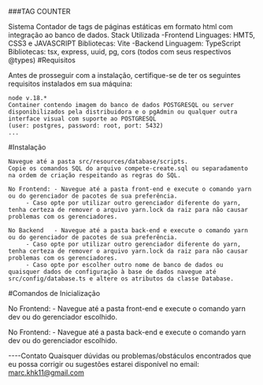 ###TAG COUNTER

Sistema Contador de tags de páginas estáticas em formato html com integração ao banco de dados.
Stack Utilizada
  -Frontend
    Linguages: HMT5, CSS3 e JAVASCRIPT
    Bibliotecas: Vite
 -Backend
    Linguagem: TypeScript
    Bibliotecas: tsx, express, uuid, pg, cors (todos com seus respectivos @types)
#Requisitos

Antes de prosseguir com a instalação, certifique-se de ter os seguintes requisitos instalados em sua máquina:

    node v.18.*
    Container contendo imagem do banco de dados POSTGRESQL ou server disponibilizados pela distribuidora e o pgAdmin ou qualquer outra interface visual com suporte ao POSTGRESQL 
    (user: postgres, password: root, port: 5432)
    ...

#Instalação

    Navegue até a pasta src/resources/database/scripts.
    Copie os comandos SQL do arquivo compete-create.sql ou separadamento na ordem de criação respeitando as regras do SQL.
    
    No Frontend: - Navegue até a pasta front-end e execute o comando yarn ou do gerenciador de pacotes de sua preferência.
		 - Caso opte por utilizar outro gerenciador diferente do yarn, tenha certeza de remover o arquivo yarn.lock da raiz para não causar problemas com os gerenciadores.

    No Backend   - Navegue até a pasta back-end e execute o comando yarn ou do gerenciador de pacotes de sua preferência.
		 - Caso opte por utilizar outro gerenciador diferente do yarn, tenha certeza de remover o arquivo yarn.lock da raiz para não causar problemas com os gerenciadores.
		 - Caso opte por escolher outro nome de banco de dados ou quaisquer dados de configuração à base de dados navegue até src/config/database.ts e altere os atributos da classe Database.
#Comandos de Inicialização

  No Frontend: - Navegue até a pasta front-end e execute o comando yarn dev ou do gerenciador escolhido.

  No Frontend: - Navegue até a pasta back-end e execute o comando yarn dev ou do gerenciador escolhido.
		
----Contato
    Quaisquer dúvidas ou problemas/obstáculos encontrados que eu possa corrigir ou sugestões estarei disponível no email: marc.khk11@gmail.com
